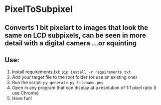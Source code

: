 # PixelToSubpixel

## Converts 1 bit pixelart to images that look the same on LCD subpixels, can be seen in more detail with a digital camera ...or squinting

## Use:

1. Install requirements.txt:
    `pip install -r requirements.txt`
2. Add your target file to the root folder (or use an existing one)
3. Run the script:
    `py generate.py filename.png`
4. Open in any program that can display at a resolution of 1:1 pixel ratio (I use Chrome)
5. Have fun!